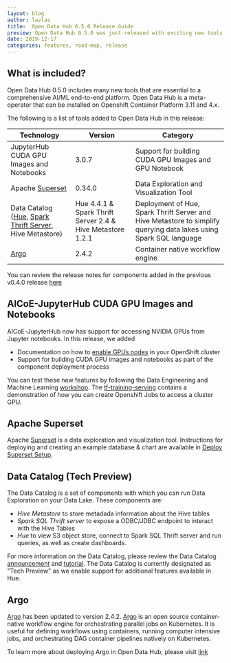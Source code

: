 ```yaml
---
layout: blog
author: lavlas
title:  Open Data Hub 0.5.0 Release Guide
preview: Open Data Hub 0.5.0 was just released with exciting new tools for different AI/ML platform phases. We added JupyterHub support for CUDA GPU images & notebooks, Apache Superset for data exploration & visualization and a data catalog role for deploying 
date: 2019-12-17
categories: features, road-map, release
---
```


What is included?
------
Open Data Hub 0.5.0 includes many new tools that are essential to a comprehensive AI/ML end-to-end platform. Open Data Hub is a meta-operator that can be installed on Openshift Container Platform 3.11 and 4.x.

The following is a list of tools added to Open Data Hub in this release:

| Technology | Version | Category |
|--|--|--|
| JupyterHub CUDA GPU Images and Notebooks | 3.0.7  | Support for building CUDA GPU Images and GPU Notebook |
| Apache [Superset](https://github.com/apache/incubator-superset) | 0.34.0  | Data Exploration and Visualization Tool |
| Data Catalog ([Hue](https://gethue.com/), [Spark Thrift Server](https://spark.apache.org/docs/latest/sql-distributed-sql-engine.html), Hive Metastore) | Hue 4.4.1 & Spark Thrift Server 2.4 & Hive Metastore 1.2.1 | Deployment of Hue, Spark Thrift Server and Hive Metastore to simplify querying data lakes using Spark SQL language|
| [Argo](https://argoproj.github.io/argo/) | 2.4.2 | Container native workflow engine |


You can review the release notes for components added in the previous v0.4.0 release [here](https://opendatahub.io/news/2019-09-16/odh-release-0.4-blog.html)

AICoE-JupyterHub CUDA GPU Images and Notebooks
------
AICoE-JupyterHub now has support for accessing NVIDIA GPUs from Jupyter notebooks. In this release, we added 
* Documentation on how to [enable GPUs nodes](https://gitlab.com/opendatahub/opendatahub-operator/blob/v0.5.0/docs/enabling-gpu-aicoe-jupyterhub.adoc) in your OpenShift cluster
* Support for building CUDA GPU images and notebooks as part of the component deployment process

You can test these new features by following the Data Engineering and Machine Learning [workshop](https://gitlab.com/opendatahub/data-engineering-and-machine-learning-workshop). The [tf-training-serving](https://gitlab.com/opendatahub/data-engineering-and-machine-learning-workshop/blob/master/source/notebooks/tf-training-serving.ipynb) contains a demonstration of how you can create Openshift Jobs to access a cluster GPU.

Apache Superset
------
Apache [Superset](https://github.com/apache/incubator-superset) is a data exploration and visualization tool. Instructions for deploying and creating an example database & chart are available in [Deploy Superset Setup](https://gitlab.com/opendatahub/opendatahub-operator/blob/v0.5.0/docs/deploying-superset.adoc).

Data Catalog (Tech Preview)
------
The Data Catalog is a set of components with which you can run Data Exploration on your Data Lake. These components are:
* *Hive Metastore* to store metadada information about the Hive tables
* *Spark SQL Thrift server* to expose a ODBC/JDBC endpoint to interact with the Hive Tables
* *Hue* to view S3 object store, connect to Spark SQL Thrift server and run queries, as well as create dashboards.

For more information on the Data Catalog, please review the Data Catalog [announcement](https://opendatahub.io/news/2019-12-15/data-catalog-in-odh.html) and [tutorial](https://opendatahub.io/docs/advanced-tutorials/data-exploration.html). The Data Catalog is currently designated as "Tech Preview" as we enable support for additional features available in Hue.

Argo
------
[Argo](https://argoproj.github.io/) has been updated to version 2.4.2. [Argo](https://argoproj.github.io/) is an open source container-native workflow engine for orchestrating parallel jobs on Kubernetes.  It is useful for defining workflows using containers, running computer intensive jobs, and orchestrating DAG container pipelines natively on Kubernetes.

To learn more about deploying Argo in Open Data Hub, please visit [link](https://gitlab.com/opendatahub/opendatahub-operator/blob/master/docs/deploying-argo.adoc)
